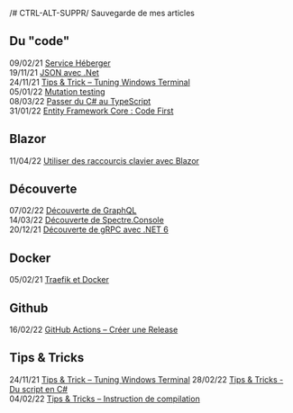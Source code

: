 /# CTRL-ALT-SUPPR/
Sauvegarde de mes articles

## Du "code"
09/02/21 [Service Héberger](https://github.com/AnthonyRyck/ctrl-alt-suppr/blob/main/Posts/Code/service-heberger.md)  
19/11/21 [JSON avec .Net](https://github.com/AnthonyRyck/ctrl-alt-suppr/blob/main/Posts/Code/json-avec-net.md)  
24/11/21 [Tips & Trick – Tuning Windows Terminal]()  
05/01/22 [Mutation testing](https://github.com/AnthonyRyck/ctrl-alt-suppr/blob/main/Posts/Code/mutation-testing.md)  
08/03/22 [Passer du C# au TypeScript](https://github.com/AnthonyRyck/ctrl-alt-suppr/blob/main/Posts/Code/passer-du-c-au-typescript.md)  
31/01/22 [Entity Framework Core : Code First](https://github.com/AnthonyRyck/ctrl-alt-suppr/blob/main/Posts/Code/EntityFrameworkCore-CodeFirsts.md)  

## Blazor
11/04/22 [Utiliser des raccourcis clavier avec Blazor](https://github.com/AnthonyRyck/ctrl-alt-suppr/blob/main/Posts/Blazor/utiliser-des-raccourcis-clavier-avec-blazor.md)  

## Découverte
07/02/22 [Découverte de GraphQL](https://github.com/AnthonyRyck/ctrl-alt-suppr/blob/main/Posts/Decouverte/decouverte-de-graphql.md)  
14/03/22 [Découverte de Spectre.Console](https://github.com/AnthonyRyck/ctrl-alt-suppr/blob/main/Posts/Decouverte/decouverte-de-spectre-console.md)  
20/12/21 [Découverte de gRPC avec .NET 6](https://github.com/AnthonyRyck/ctrl-alt-suppr/blob/main/Posts/Decouverte/decouverte-de-grpc-avec-dotnet-6.md)  

## Docker  
05/02/21 [Traefik et Docker](https://github.com/AnthonyRyck/ctrl-alt-suppr/blob/main/Posts/Docker/traefik-et-docker.md)

## Github
16/02/22 [GitHub Actions – Créer une Release](https://github.com/AnthonyRyck/ctrl-alt-suppr/blob/main/Posts/Github/github-actions-creer-une-release.md)  

## Tips & Tricks
24/11/21 [Tips & Trick – Tuning Windows Terminal](https://github.com/AnthonyRyck/ctrl-alt-suppr/blob/main/Posts/Tips%26Tricks/tips-%26-tricks-%20Tuning%20Windows%20Terminal.md)
28/02/22 [Tips & Tricks - Du script en C#](https://github.com/AnthonyRyck/ctrl-alt-suppr/blob/main/Posts/Tips%26Tricks/tips-tricks-du-script-en-c.md)  
04/02/22 [Tips & Tricks – Instruction de compilation](https://github.com/AnthonyRyck/ctrl-alt-suppr/blob/main/Posts/Tips%26Tricks/tips-tricks-instruction-de-compilation.md)  

